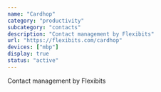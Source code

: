 ```yaml
---
name: "Cardhop"
category: "productivity"
subcategory: "contacts"
description: "Contact management by Flexibits"
url: "https://flexibits.com/cardhop"
devices: ["mbp"]
display: true
status: "active"
---
```


Contact management by Flexibits
